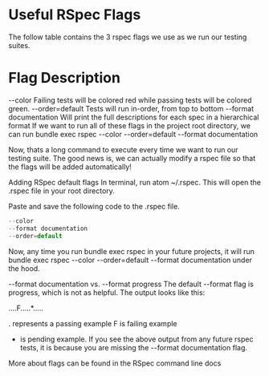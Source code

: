 # Useful RSpec Flags
The follow table contains the 3 rspec flags we use as we run our testing suites.

# Flag	Description
--color	Failing tests will be colored red while passing tests will be colored green.
--order=default	Tests will run in-order, from top to bottom
--format documentation	Will print the full descriptions for each spec in a hierarchical format
If we want to run all of these flags in the project root directory, we can run bundle exec rspec --color --order=default --format documentation

Now, thats a long command to execute every time we want to run our testing suite. The good news is, we can actually modify a rspec file so that the flags will be added automatically!

Adding RSpec default flags
In terminal, run atom ~/.rspec. This will open the .rspec file in your root directory.

Paste and save the following code to the .rspec file.
```script.js
--color
--format documentation
--order=default
```
Now, any time you run bundle exec rspec in your future projects, it will run bundle exec rspec --color --order=default --format documentation under the hood.

--format documentation vs. --format progress
The default --format flag is progress, which is not as helpful. The output looks like this:

....F.....*.....

. represents a passing example
F is failing example
* is pending example.
If you see the above output from any future rspec tests, it is because you are missing the --format documentation flag.

More about flags can be found in the RSpec command line docs